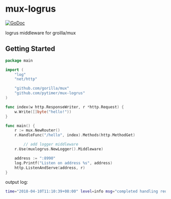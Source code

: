 mux-logrus
==============

[![GoDoc](https://godoc.org/github.com/pytimer/mux-logrus?status.svg)](https://godoc.org/github.com/pytimer/mux-logrus)

logrus middleware for groilla/mux

## Getting Started

```go
package main

import (
	"log"
	"net/http"

	"github.com/gorilla/mux"
	"github.com/pytimer/mux-logrus"
)

func index(w http.ResponseWriter, r *http.Request) {
	w.Write([]byte("hello!"))
}

func main() {
	r := mux.NewRouter()
	r.HandleFunc("/hello", index).Methods(http.MethodGet)

        // add logger middleware
	r.Use(muxlogrus.NewLogger().Middleware)

	address := ":8990"
	log.Printf("Listen on address %s", address)
	http.ListenAndServe(address, r)
}
```

output log:

```sh
time="2018-04-10T11:10:39+08:00" level=info msg="completed handling request" remoteAddr=127.0.0.1 status=400 took="6.838µs"
```
